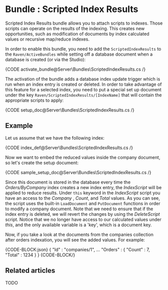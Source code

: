 # Bundle : Scripted Index Results

Scripted Index Results bundle allows you to attach scripts to indexes. Those scripts can operate on the results of the indexing. This creates new opportunities, such as modification
of documents by index calculated values or recursive map/reduce indexes.

In order to enable this bundle, you need to add  the `ScriptedIndexResults` to the `Raven/ActiveBundles` while setting off a database document when a database is created (or via the Studio):

{CODE activate_bundle@Server\Bundles\ScriptedIndexResults.cs /}

The activation of the bundle adds a database index update trigger which is run when an index entry is created or deleted. In order to take advantage of this feature for a selected index,
you need to put a special set up document under the key `Raven/ScriptedIndexResults/[IndexName]` that will contain the appropriate scripts to apply:

{CODE setup_doc@Server\Bundles\ScriptedIndexResults.cs /}

## Example

Let us assume that we have the following index:

{CODE index_def@Server\Bundles\ScriptedIndexResults.cs /}

Now we want to embed the reduced values inside the company document, so let's create the setup document:

{CODE sample_setup_doc@Server\Bundles\ScriptedIndexResults.cs /}

Since this document is stored in the database every time the _Orders/ByCompany_ index creates a new index entry, the _IndexScript_ will be applied to reduce results. Under
`this` keyword in the _IndexScript_ script you have an access to the _Company_ , _Count_, and _Total_ values.  As you can see, the script uses the built-in `LoadDocument` and `PutDocument` functions in order to modify a company document. Note that we need to ensure that if the index entry is deleted, we will revert the changes by using the _DeleteScript_ script. Notice that we no longer have access to our calculated values under _this_, and the only available variable is a 'key', which is a document key.

Now, if you take a look at the documents from the companies collection after orders indexation, you will see the added values. For example:

{CODE-BLOCK:json}
{ 
	"Id" : "companies/1", 
	...
	"Orders" : {
		"Count" : 7,
		"Total" : 1234
	}
}
{CODE-BLOCK/}

## Related articles

TODO